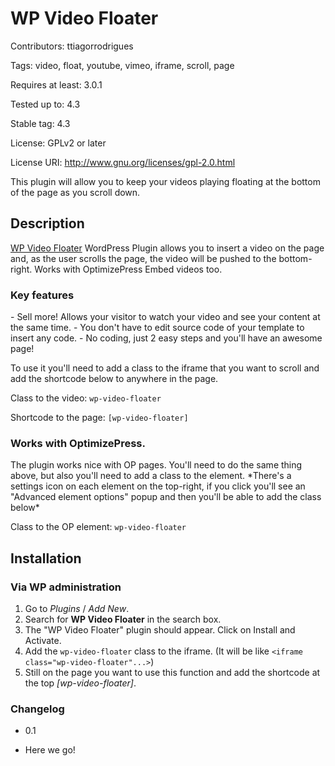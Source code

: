 <h1>WP Video Floater</h1>
Contributors: ttiagorrodrigues

Tags: video, float, youtube, vimeo, iframe, scroll, page

Requires at least: 3.0.1

Tested up to: 4.3

Stable tag: 4.3

License: GPLv2 or later

License URI: http://www.gnu.org/licenses/gpl-2.0.html

This plugin will allow you to keep your videos playing floating at the bottom of the page as you scroll down.

<h2> Description </h2>

[WP Video Floater](https://wordpress.org/plugins/wp-video-floater/) WordPress Plugin allows you to insert a video on the page and, as the user scrolls the page, the video will be pushed to the bottom-right. Works with OptimizePress Embed videos too.

<h3> Key features</h3>
- Sell more! Allows your visitor to watch your video and see your content at the same time.
- You don't have to edit source code of your template to insert any code.
- No coding, just 2 easy steps and you'll have an awesome page!

 To use it you'll need to add a class to the iframe that you want to scroll and add the shortcode below to anywhere in the page.

Class to the video: 
`wp-video-floater`

Shortcode to the page:
`[wp-video-floater]`

<h3> Works with OptimizePress. </h3>
The plugin works nice with OP pages. You'll need to do the same thing above, but also you'll need to add a class to the element.
*There's a settings icon on each element on the top-right, if you click you'll see an "Advanced element options" popup and then you'll be able to add the class below*

Class to the OP element: 
`wp-video-floater`

<h2> Installation </h2>

<h3> Via WP administration </h3>

1. Go to *Plugins* / *Add New*.
2. Search for **WP Video Floater** in the search box.
3. The "WP Video Floater" plugin should appear. Click on Install and Activate.
4. Add the `wp-video-floater` class to the iframe. (It will be like `<iframe class="wp-video-floater"...>`)
5. Still on the page you want to use this function and add the shortcode at the top *[wp-video-floater]*.

<h3> Changelog </h3>

- 0.1
* Here we go!

